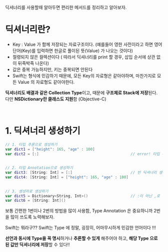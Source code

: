 딕셔너리를 사용할때 알아두면 편리한 메서드를 정리하고 알아보자.



# 딕셔너리란?

- Key : Value 가 함께 저장되는 자료구조이다. (예를들어 영한 사전이라고 하면 영어 단어(Key)를 입력하면 한글로 풀이된 뜻(Value) 가 나오는 것이다)
- 절령되지 않은 컬렉션이다 ( 따라서 딕셔너리를 print 할 경우, 삽입 순서에 상관 없이 뒤죽박죽 나온다)
- 값은 중복 가능하지만, 키는 중복되면 안된다
- Swift는 형식에 민감하기 때문에, 모든 Key의 자료형은 같아야하며, 마찬가지로 모든 Value 의 자료형도 같아야한다.

**딕셔너리도 배결과 같은 Collection Type**이고, 때문에 **구조체로 Stack에 저장**된다.  다만 **NSDictionary란 클래스도 지원**함 (Objective-C)

</br>

# 1. 딕셔너리 생성하기

```swift
// 1. 타입 추론으로 생성하기
var dict1 = ["height": 165, "age" : 100]
var dict2 = [:]                                         // error! 타입 추론으론 빈 딕셔너리 생성 불가
 
 
// 2. 타입 Annotation으로 생성하기
var dict3: [String: Int] = [:]                          // 빈 딕셔너리 생성
var dict4: [String: Int] = ["height": 165, "age" : 100]
 
 
// 3. 생성자로 생성하기
var dict5 = Dictionary<String, Int>()                   // :이 아닌 ,로 명시
var dict6 = [String: Int]()
```

보통 간편한 1번이나 2번의 방법을 많이 사용함, Type Annotation 은 중요하니까 2번을 많이 쓰도록 노력해보자.

Swift는 뭐라구?? Swift는 Type 에 정말, 굉장히, 어마무시하게 민감한 언어이다 !!!

**선언과 동시에 Type을 꼭 명시**하거나 **추론할 수 있게** 해주어야 하고, **해당 Type 으로 된 값만 딕셔너리에 저장**할 수 있다!!


